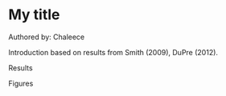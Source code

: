 # My title

Authored by: Chaleece

Introduction based on results from Smith (2009), DuPre (2012).

Results

Figures

